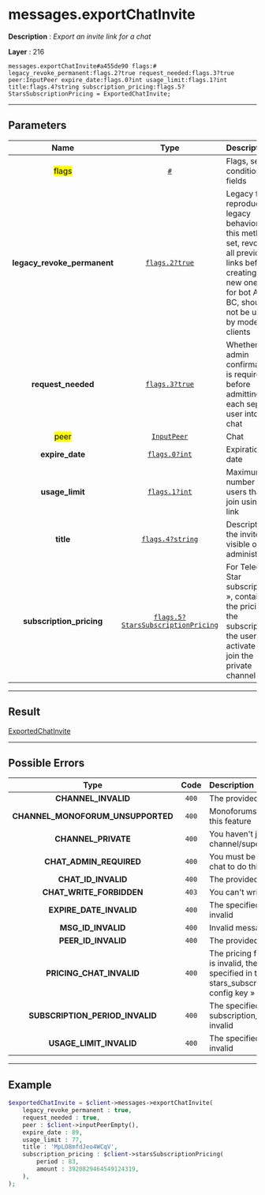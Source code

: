 # messages.exportChatInvite

**Description** : *Export an invite link for a chat*

**Layer** : 216

```tl
messages.exportChatInvite#a455de90 flags:# legacy_revoke_permanent:flags.2?true request_needed:flags.3?true peer:InputPeer expire_date:flags.0?int usage_limit:flags.1?int title:flags.4?string subscription_pricing:flags.5?StarsSubscriptionPricing = ExportedChatInvite;
```

---

## Parameters

| Name | Type | Description |
| :---: | :---: | :--- |
| <mark>flags</mark> | [`#`](type/#) | Flags, see TL conditional fields |
| **legacy_revoke_permanent** | [`flags.2?true`](type/true) | Legacy flag, reproducing legacy behavior of this method: if set, revokes all previous links before creating a new one. Kept for bot API BC, should not be used by modern clients |
| **request_needed** | [`flags.3?true`](type/true) | Whether admin confirmation is required before admitting each separate user into the chat |
| <mark>peer</mark> | [`InputPeer`](type/InputPeer) | Chat |
| **expire_date** | [`flags.0?int`](type/int) | Expiration date |
| **usage_limit** | [`flags.1?int`](type/int) | Maximum number of users that can join using this link |
| **title** | [`flags.4?string`](type/string) | Description of the invite link, visible only to administrators |
| **subscription_pricing** | [`flags.5?StarsSubscriptionPricing`](type/StarsSubscriptionPricing) | For Telegram Star subscriptions », contains the pricing of the subscription the user must activate to join the private channel |

---

## Result

[ExportedChatInvite](type/ExportedChatInvite)

---

## Possible Errors

| Type | Code | Description |
| :---: | :---: | :--- |
| **CHANNEL_INVALID** | `400` | The provided channel is invalid |
| **CHANNEL_MONOFORUM_UNSUPPORTED** | `400` | Monoforums do not support this feature |
| **CHANNEL_PRIVATE** | `400` | You haven't joined this channel/supergroup |
| **CHAT_ADMIN_REQUIRED** | `400` | You must be an admin in this chat to do this |
| **CHAT_ID_INVALID** | `400` | The provided chat id is invalid |
| **CHAT_WRITE_FORBIDDEN** | `403` | You can't write in this chat |
| **EXPIRE_DATE_INVALID** | `400` | The specified expiration date is invalid |
| **MSG_ID_INVALID** | `400` | Invalid message ID provided |
| **PEER_ID_INVALID** | `400` | The provided peer id is invalid |
| **PRICING_CHAT_INVALID** | `400` | The pricing for the subscription is invalid, the maximum price is specified in the stars_subscription_amount_max config key » |
| **SUBSCRIPTION_PERIOD_INVALID** | `400` | The specified subscription_pricing.period is invalid |
| **USAGE_LIMIT_INVALID** | `400` | The specified usage limit is invalid |

---

## Example

```php
$exportedChatInvite = $client->messages->exportChatInvite(
	legacy_revoke_permanent : true,
	request_needed : true,
	peer : $client->inputPeerEmpty(),
	expire_date : 89,
	usage_limit : 77,
	title : 'MpLO8mfdJeo4WCqV',
	subscription_pricing : $client->starsSubscriptionPricing(
		period : 83,
		amount : 3920829464549124319,
	),
);
```